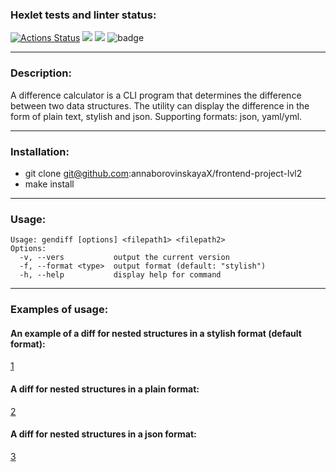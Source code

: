 ### Hexlet tests and linter status:
[![Actions Status](https://github.com/annaborovinskayaX/frontend-project-lvl2/workflows/hexlet-check/badge.svg)](https://github.com/annaborovinskayaX/frontend-project-lvl2/actions) <a href="https://codeclimate.com/github/codeclimate/codeclimate/maintainability"><img src="https://api.codeclimate.com/v1/badges/a99a88d28ad37a79dbf6/maintainability" /></a> <a href="https://codeclimate.com/github/codeclimate/codeclimate/test_coverage"><img src="https://api.codeclimate.com/v1/badges/a99a88d28ad37a79dbf6/test_coverage" /></a> ![badge](https://github.com/annaborovinskayaX/frontend-project-lvl2/actions/workflows/nodejs.yml/badge.svg)
***
### Description:
A difference calculator is a CLI program that determines the difference between two data structures. The utility can display the difference in the form of plain text, stylish and json.
Supporting formats: json, yaml/yml.
***
### Installation:
+ git clone git@github.com:annaborovinskayaX/frontend-project-lvl2
+ make install
***
### Usage:
	Usage: gendiff [options] <filepath1> <filepath2>
	Options:
	  -v, --vers           output the current version
	  -f, --format <type>  output format (default: "stylish")
	  -h, --help           display help for command
***
### Examples of usage:
#### An example of a diff for nested structures in a stylish format (default format):
[1](https://asciinema.org/a/UkBXQAlomDhOgCe6JsNCAFXjQ)

#### A diff for nested structures in a plain format:
[2](https://asciinema.org/a/VYaBA2hbjFdDyLYnY7iVBFuj3)

#### A diff for nested structures in a json format:
[3](https://asciinema.org/a/Sv9GGQueCjOEpXTIrwNpJ2Ps6)
